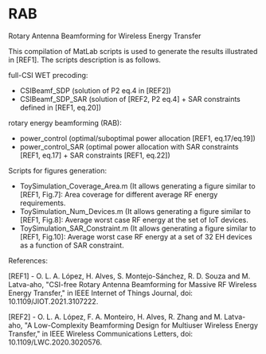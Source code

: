 # RAB
Rotary Antenna Beamforming for Wireless Energy Transfer

This compilation of MatLab scripts is used to generate the results illustrated in [REF1].
The scripts description is as follows.

full-CSI WET precoding:
  - CSIBeamf_SDP (solution of P2 eq.4 in [REF2])
  - CSIBeamf_SDP_SAR (solution of [REF2, P2 eq.4] + SAR constraints defined in [REF1, eq.20])

rotary energy beamforming (RAB):
  - power_control (optimal/suboptimal power allocation [REF1, eq.17/eq.19])
  - power_control_SAR (optimal power allocation with SAR constraints [REF1, eq.17] + SAR constraints [REF1, eq.22])

Scripts for figures generation:
  - ToySimulation_Coverage_Area.m (It allows generating a figure similar to [REF1, Fig.7]: Area coverage for different average RF energy requirements. 
  - ToySimulation_Num_Devices.m (It allows generating a figure similar to [REF1, Fig.8]: Average worst case RF energy at the set of IoT devices.
  - ToySimulation_SAR_Constraint.m (It allows generating a figure similar to [REF1, Fig.10]:   Average worst case RF energy at a set of 32 EH devices as a function of SAR constraint. 

References:

[REF1] - O. L. A. López, H. Alves, S. Montejo-Sánchez, R. D. Souza and M. Latva-aho, "CSI-free Rotary Antenna Beamforming for Massive RF Wireless Energy Transfer," in IEEE Internet of Things Journal, doi: 10.1109/JIOT.2021.3107222.

[REF2] - O. L. A. López, F. A. Monteiro, H. Alves, R. Zhang and M. Latva-aho, "A Low-Complexity Beamforming Design for Multiuser Wireless Energy Transfer," in IEEE Wireless Communications Letters, doi: 10.1109/LWC.2020.3020576.
